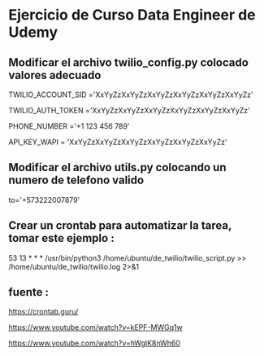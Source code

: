 # Ejercicio de Curso Data Engineer de Udemy

## Modificar el archivo twilio_config.py colocado valores adecuado

TWILIO_ACCOUNT_SID ='XxYyZzXxYyZzXxYyZzXxYyZzXxYyZzXxYyZz'

TWILIO_AUTH_TOKEN ='XxYyZzXxYyZzXxYyZzXxYyZzXxYyZzXxYyZz'

PHONE_NUMBER ='+1 123 456 789'

API_KEY_WAPI = 'XxYyZzXxYyZzXxYyZzXxYyZzXxYyZzXxYyZz'

## Modificar el archivo utils.py colocando un numero de telefono valido  

to='+573222007879'

## Crear un crontab para automatizar la tarea, tomar este ejemplo :

53 13 * * * /usr/bin/python3 /home/ubuntu/de_twilio/twilio_script.py >> /home/ubuntu/de_twilio/twilio.log 2>&1

## fuente :

https://crontab.guru/

https://www.youtube.com/watch?v=kEPF-MWGq1w

https://www.youtube.com/watch?v=hWglK8nWh60

